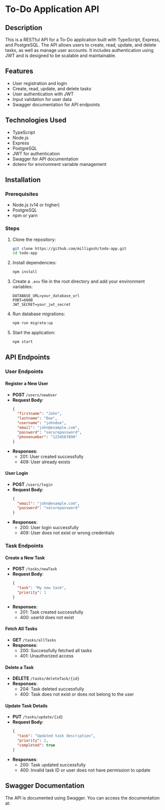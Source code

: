 # To-Do Application API

## Description
This is a RESTful API for a To-Do application built with TypeScript, Express, and PostgreSQL. The API allows users to create, read, update, and delete tasks, as well as manage user accounts. It includes authentication using JWT and is designed to be scalable and maintainable.

## Features
- User registration and login
- Create, read, update, and delete tasks
- User authentication with JWT
- Input validation for user data
- Swagger documentation for API endpoints

## Technologies Used
- TypeScript
- Node.js
- Express
- PostgreSQL
- JWT for authentication
- Swagger for API documentation
- dotenv for environment variable management

## Installation

### Prerequisites
- Node.js (v14 or higher)
- PostgreSQL
- npm or yarn

### Steps
1. Clone the repository:
   ```bash
   git clone https://github.com/milligosh/todo-app.git
   cd todo-app
   ```

2. Install dependencies:
   ```bash
   npm install
   ```

3. Create a `.env` file in the root directory and add your environment variables:
   ```
   DATABASE_URL=your_database_url
   PORT=6000
   JWT_SECRET=your_jwt_secret
   ```

4. Run database migrations:
   ```bash
   npm run migrate:up
   ```

5. Start the application:
   ```bash
   npm start
   ```

## API Endpoints

### User Endpoints

#### Register a New User
- **POST** `/users/newUser`
- **Request Body**:
  ```json
  {
    "firstname": "John",
    "lastname": "Doe",
    "username": "johndoe",
    "email": "john@example.com",
    "password": "securepassword",
    "phonenumber": "1234567890"
  }
  ```
- **Responses**:
  - 201: User created successfully
  - 409: User already exists

#### User Login
- **POST** `/users/login`
- **Request Body**:
  ```json
  {
    "email": "john@example.com",
    "password": "securepassword"
  }
  ```
- **Responses**:
  - 200: User login successfully
  - 409: User does not exist or wrong credentials

### Task Endpoints

#### Create a New Task
- **POST** `/tasks/newTask`
- **Request Body**:
  ```json
  {
    "task": "My new task",
    "priority": 1
  }
  ```
- **Responses**:
  - 201: Task created successfully
  - 400: userId does not exist

#### Fetch All Tasks
- **GET** `/tasks/allTasks`
- **Responses**:
  - 200: Successfully fetched all tasks
  - 401: Unauthorized access

#### Delete a Task
- **DELETE** `/tasks/deleteTask/{id}`
- **Responses**:
  - 204: Task deleted successfully
  - 400: Task does not exist or does not belong to the user

#### Update Task Details
- **PUT** `/tasks/update/{id}`
- **Request Body**:
  ```json
  {
    "task": "Updated task description",
    "priority": 2,
    "completed": true
  }
  ```
- **Responses**:
  - 200: Task updated successfully
  - 400: Invalid task ID or user does not have permission to update

## Swagger Documentation
The API is documented using Swagger. You can access the documentation at: